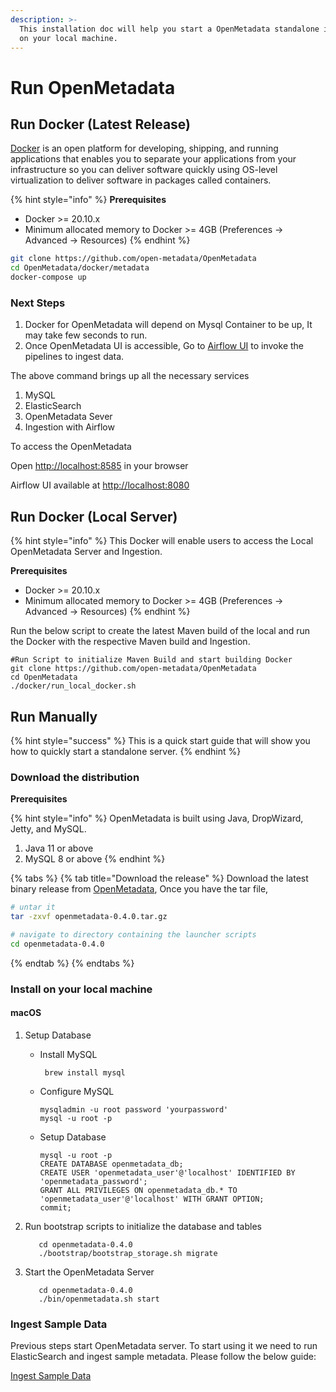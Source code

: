 ```yaml
---
description: >-
  This installation doc will help you start a OpenMetadata standalone instance
  on your local machine.
---
```


# Run OpenMetadata

## Run Docker (Latest Release)

[Docker](https://docs.docker.com/get-started/overview/) is an open platform for developing, shipping, and running applications that enables you to separate your applications from your infrastructure so you can deliver software quickly using OS-level virtualization to deliver software in packages called containers.

{% hint style="info" %}
**Prerequisites**

* Docker >= 20.10.x
* Minimum allocated memory to Docker >= 4GB (Preferences -> Advanced -> Resources)
{% endhint %}

```bash
git clone https://github.com/open-metadata/OpenMetadata
cd OpenMetadata/docker/metadata
docker-compose up
```

### Next Steps

1. Docker for OpenMetadata will depend on Mysql Container to be up, It may take few seconds to run.
2. Once OpenMetadata UI is accessible, Go to [Airflow UI](http://localhost:8080) to invoke the pipelines to ingest data.

The above command brings up all the necessary services

1. MySQL
2. ElasticSearch
3. OpenMetadata Sever
4. Ingestion with Airflow

To access the OpenMetadata

Open [http://localhost:8585](http://localhost:8585) in your browser

Airflow UI available at [http://localhost:8080](http://localhost)

## Run Docker (Local Server)

{% hint style="info" %}
This Docker will enable users to access the Local OpenMetadata Server and Ingestion.

**Prerequisites**

* Docker >= 20.10.x
* Minimum allocated memory to Docker >= 4GB (Preferences -> Advanced -> Resources)
{% endhint %}

Run the below script to create the latest Maven build of the local and run the Docker with the respective Maven build and Ingestion.

```
#Run Script to initialize Maven Build and start building Docker
git clone https://github.com/open-metadata/OpenMetadata
cd OpenMetadata
./docker/run_local_docker.sh
```

## Run Manually

{% hint style="success" %}
This is a quick start guide that will show you how to quickly start a standalone server.
{% endhint %}

### Download the distribution

**Prerequisites**

{% hint style="info" %}
OpenMetadata is built using Java, DropWizard, Jetty, and MySQL.

1. Java 11 or above
2. MySQL 8 or above
{% endhint %}

{% tabs %}
{% tab title="Download the release" %}
Download the latest binary release from [OpenMetadata](https://github.com/open-metadata/OpenMetadata/releases/download/0.4.0/openmetadata-0.4.0.tar.gz), Once you have the tar file,

```bash
# untar it
tar -zxvf openmetadata-0.4.0.tar.gz

# navigate to directory containing the launcher scripts
cd openmetadata-0.4.0
```
{% endtab %}
{% endtabs %}

### Install on your local machine

#### macOS

1. Setup Database
   *   Install MySQL

       ```
        brew install mysql
       ```
   *   Configure MySQL

       ```
       mysqladmin -u root password 'yourpassword'
       mysql -u root -p
       ```
   *   Setup Database

       ```
       mysql -u root -p
       CREATE DATABASE openmetadata_db;
       CREATE USER 'openmetadata_user'@'localhost' IDENTIFIED BY 'openmetadata_password';
       GRANT ALL PRIVILEGES ON openmetadata_db.* TO 'openmetadata_user'@'localhost' WITH GRANT OPTION;
       commit;
       ```
2.  Run bootstrap scripts to initialize the database and tables

    ```
       cd openmetadata-0.4.0
       ./bootstrap/bootstrap_storage.sh migrate
    ```
3.  Start the OpenMetadata Server

    ```
       cd openmetadata-0.4.0 
       ./bin/openmetadata.sh start
    ```

### Ingest Sample Data

Previous steps start OpenMetadata server. To start using it we need to run ElasticSearch and ingest sample metadata. Please follow the below guide:

[Ingest Sample Data](metadata-ingestion/ingest-sample-data.md)
